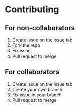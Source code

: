 # Contributing

## For non-collaborators
1. Create issue on the issue tab
2. Fork the repo
3. Fix issue
4. Pull request to merge

## For collaborators
1. Create issue on the issue tab
2. Create your own branch
3. Fix issue in your branch
4. Pull request to merge
